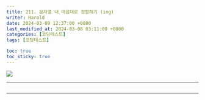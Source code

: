 ```yaml
---
title: 211. 문자열 내 마음대로 정렬하기 (ing)
writer: Harold
date: 2024-03-09 12:37:00 +0800
last_modified_at: 2024-03-08 03:11:00 +0800
categories: [코딩테스트]
tags: [코딩테스트]

toc: true
toc_sticky: true
---
```

![](https://velog.velcdn.com/images/haroldfromk/post/aca84fbe-8769-465a-8ffb-274228e9c6b1/image.png)

---
```swift

```
---
